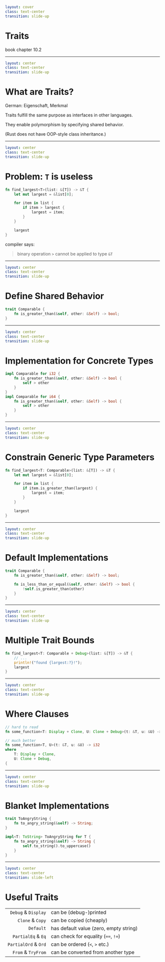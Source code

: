 ```yaml
layout: cover
class: text-center
transition: slide-up
```

# Traits

book chapter 10.2

---

```yaml
layout: center
class: text-center
transition: slide-up
```

# What are Traits?

German: Eigenschaft, Merkmal

Traits fulfill the same purpose as interfaces in other languages.

They enable polymorphism by specifying shared behavior.

(Rust does not have OOP-style class inheritance.)

---

```yaml
layout: center
class: text-center
transition: slide-up
```

# Problem: `T` is useless

```rust {none|1|2|4,8|5-7|10|5|1,5|all}
fn find_largest<T>(list: &[T]) -> &T {
    let mut largest = &list[0];

    for item in list {
        if item > largest {
            largest = item;
        }
    }

    largest
}
```

compiler says:

> binary operation `>` cannot be applied to type `&T`

---

```yaml
layout: center
class: text-center
transition: slide-up
```

# Define Shared Behavior

```rust
trait Comparable {
    fn is_greater_than(&self, other: &Self) -> bool;
}
```

<div
    style="background-color: red"
    class="h-0.8 rounded absolute top-72 left-73 w-10.5"
></div>
<div
    style="background-color: red"
    class="h-0.8 rounded absolute top-77.5 left-179.5 w-3"
></div>

---

```yaml
layout: center
class: text-center
transition: slide-up
```

# Implementation for Concrete Types

```rust
impl Comparable for i32 {
    fn is_greater_than(&self, other: &Self) -> bool {
        self > other
    }
}
impl Comparable for i64 {
    fn is_greater_than(&self, other: &Self) -> bool {
        self > other
    }
}
```

<div
    style="background-color: red"
    class="h-0.8 rounded absolute top-54.5 left-98 w-14.5"
></div>
<div
    style="background-color: red"
    class="h-0.8 rounded absolute top-79.5 left-98 w-14.5"
></div>

---

```yaml
layout: center
class: text-center
transition: slide-up
```

# Constrain Generic Type Parameters

```rust {1,5|all}
fn find_largest<T: Comparable>(list: &[T]) -> &T {
    let mut largest = &list[0];

    for item in list {
        if item.is_greater_than(largest) {
            largest = item;
        }
    }

    largest
}
```

<div
    style="background-color: red"
    class="h-0.8 rounded absolute top-52.5 left-97.5 w-27"
></div>

---

```yaml
layout: center
class: text-center
transition: slide-up
```

# Default Implementations

```rust
trait Comparable {
    fn is_greater_than(&self, other: &Self) -> bool;

    fn is_less_than_or_equal(&self, other: &Self) -> bool {
        !self.is_greater_than(other)
    }
}
```

---

```yaml
layout: center
class: text-center
transition: slide-up
```

# Multiple Trait Bounds

```rust
fn find_largest<T: Comparable + Debug>(list: &[T]) -> &T {
    // ...
    println!("found {largest:?}!");
    largest
}
```

<div
    style="background-color: red"
    class="h-0.8 rounded absolute top-68 left-107 w-37"
></div>

---

```yaml
layout: center
class: text-center
transition: slide-up
```

# Where Clauses

```rust
// hard to read
fn some_function<T: Display + Clone, U: Clone + Debug>(t: &T, u: &U) -> i32 {

// much better
fn some_function<T, U>(t: &T, u: &U) -> i32
where
    T: Display + Clone,
    U: Clone + Debug,
{
```

---

```yaml
layout: center
class: text-center
transition: slide-up
```

# Blanket Implementations

```rust
trait ToAngryString {
    fn to_angry_string(&self) -> String;
}

impl<T: ToString> ToAngryString for T {
    fn to_angry_string(&self) -> String {
        self.to_string().to_uppercase()
    }
}
```

---

```yaml
layout: center
class: text-center
transition: slide-left
```

# Useful Traits

| | |
| ---: | :--- |
| `Debug` & `Display` | can be (debug-)printed |
| `Clone` & `Copy` | can be copied (cheaply) |
| `Default` | has default value (zero, empty string) |
| `PartialEq` & `Eq` | can check for equality (`==`, `!=`) |
| `PartialOrd` & `Ord` | can be ordered (`<`, `>` etc.) |
| `From` & `TryFrom` | can be converted from another type |
